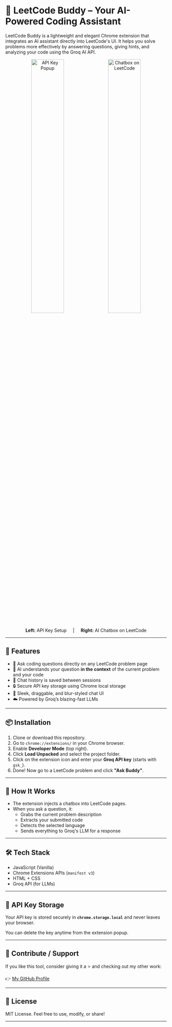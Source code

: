 # 💬 LeetCode Buddy – Your AI-Powered Coding Assistant

LeetCode Buddy is a lightweight and elegant Chrome extension that integrates an AI assistant directly into LeetCode's UI. It helps you solve problems more effectively by answering questions, giving hints, and analyzing your code using the Groq AI API.

<p align="center">
  <img src="https://github.com/sinster23/Screenshots/blob/main/leetcode-solver-ss/code-solver-ss1.png" alt="API Key Popup" width="45%" style="margin-right: 10px;" />
  <img src="https://github.com/sinster23/Screenshots/blob/main/leetcode-solver-ss/code-solver-ss2.png" alt="Chatbox on LeetCode" width="45%" />
</p>

<p align="center">
  <b>Left:</b> API Key Setup &nbsp;&nbsp;&nbsp; | &nbsp;&nbsp;&nbsp; <b>Right:</b> AI Chatbox on LeetCode
</p>


---

## 🚀 Features

- 🧠 Ask coding questions directly on any LeetCode problem page
- 🤖 AI understands your question **in the context** of the current problem and your code
- 💾 Chat history is saved between sessions
- 🔒 Secure API key storage using Chrome local storage
- 🎨 Sleek, draggable, and blur-styled chat UI
- ☁️ Powered by Groq’s blazing-fast LLMs

---

## 📦 Installation

1. Clone or download this repository.
2. Go to `chrome://extensions/` in your Chrome browser.
3. Enable **Developer Mode** (top right).
4. Click **Load Unpacked** and select the project folder.
5. Click on the extension icon and enter your **Groq API key** (starts with `gsk_`).
6. Done! Now go to a LeetCode problem and click **"Ask Buddy"**.

---

## 🧪 How It Works

- The extension injects a chatbox into LeetCode pages.
- When you ask a question, it:
  - Grabs the current problem description
  - Extracts your submitted code
  - Detects the selected language
  - Sends everything to Groq's LLM for a response

---

## 🛠️ Tech Stack

- JavaScript (Vanilla)
- Chrome Extensions APIs (`manifest v3`)
- HTML + CSS
- Groq API (for LLMs)

---

## 🔐 API Key Storage

Your API key is stored securely in **`chrome.storage.local`** and never leaves your browser.

You can delete the key anytime from the extension popup.

---

## 📣 Contribute / Support

If you like this tool, consider giving it a ⭐ and checking out my other work:

👉 [My GitHub Profile](https://github.com/sinster23)

---

## 📄 License

MIT License. Feel free to use, modify, or share!

---

